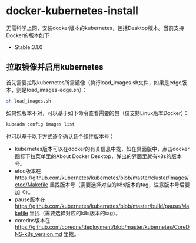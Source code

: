 # docker-kubernetes-install
无需科学上网，安装docker版本的kubernetes，包括Desktop版本。当前支持Docker的版本如下：
* Stable:3.1.0
 
## 拉取镜像并启用kubernetes

首先需要拉取kubernetes所需镜像（执行load_images.sh文件，如果是edge版本，则是load_images-edge.sh）：
```bash
sh load_images.sh
```
如果包版本不对，可以基于如下命令查看需要的包（仅支持Linux版本Docker）：
```bash
kubeadm config images list
```
也可以基于以下方式逐个确认各个组件版本号：
* kubernetes版本可以在docker的有关信息中找，如在桌面版中，点击docker图标下拉菜单里的About Docker Desktop，弹出的界面里就有k8s的版本号。
* etcd版本在 https://github.com/kubernetes/kubernetes/blob/master/cluster/images/etcd/Makefile 里找版本号（需要选择对应的k8s版本的tag，注意版本号后要加-0）。
* pause版本在 https://github.com/kubernetes/kubernetes/blob/master/build/pause/Makefile 里找（需要选择对应的k8s版本的tag）。
* coredns版本在 https://github.com/coredns/deployment/blob/master/kubernetes/CoreDNS-k8s_version.md 里找。

